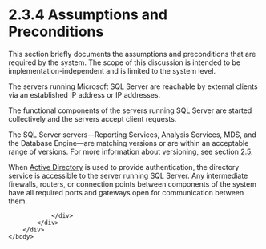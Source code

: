 <html dir="LTR" xmlns:mshelp="http://msdn.microsoft.com/mshelp" xmlns:ddue="http://ddue.schemas.microsoft.com/authoring/2003/5" xmlns:xlink="http://www.w3.org/1999/xlink" xmlns:tool="http://www.microsoft.com/tooltip">
    <head>
        <meta http-equiv="Content-Type" content="text/html; CHARSET=utf-8"></meta>
        <meta name="save" content="history"></meta>
        <title>2.3.4 Assumptions and Preconditions</title>
        <xml>
            <mshelp:toctitle title="2.3.4 Assumptions and Preconditions"></mshelp:toctitle>
            <mshelp:rltitle title="[MS-SSSO]: Assumptions and Preconditions"></mshelp:rltitle>
            <mshelp:keyword index="A" term="65d8f010-da25-46d8-88c9-6940e10391e8"></mshelp:keyword>
            <mshelp:attr name="DCSext.ContentType" value="open specification"></mshelp:attr>
            <mshelp:attr name="AssetID" value="65d8f010-da25-46d8-88c9-6940e10391e8"></mshelp:attr>
            <mshelp:attr name="TopicType" value="kbRef"></mshelp:attr>
            <mshelp:attr name="DCSext.Title" value="[MS-SSSO]: Assumptions and Preconditions" />
        </xml>
    </head>
    <body>
        <div id="header">
            <h1 class="heading">2.3.4 Assumptions and Preconditions</h1>
        </div>
        <div id="mainSection">
            <div id="mainBody">
                <div id="allHistory" class="saveHistory"></div>
                <div id="sectionSection0" class="section" name="collapseableSection">
                    

<p>This section briefly documents the assumptions and
preconditions that are required by the system. The scope of this discussion is
intended to be implementation-independent and is limited to the system level. </p>

<p>The servers running Microsoft SQL Server are reachable by
external clients via an established IP address or IP addresses. </p>

<p>The functional components of the servers running SQL Server
are started collectively and the servers accept client requests. </p>

<p>The SQL Server servers—Reporting Services, Analysis Services,
MDS, and the Database Engine—are matching versions or are within an acceptable
range of versions. For more information about versioning, see section <a href="e0bebcfb-2cec-4195-946e-69c3fd6ee2ad.htm">2.5</a>.</p>

<p>When <a href="20049766-3c6e-4f20-a20e-64785e88f6f2.htm#gt_e467d927-17bf-49c9-98d1-96ddf61ddd90">Active
Directory</a> is used to provide authentication, the directory service is
accessible to the server running SQL Server. Any intermediate firewalls,
routers, or connection points between components of the system have all required
ports and gateways open for communication between them.</p>


                </div>
            </div>
        </div>
    </body>
</html>
